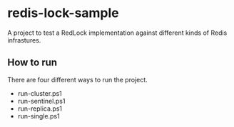 # redis-lock-sample

A project to test a RedLock implementation against different kinds of Redis infrastures.

## How to run

There are four different ways to run the project.
<ul>
<li>run-cluster.ps1</li>
<li>run-sentinel.ps1</li>
<li>run-replica.ps1</li>
<li>run-single.ps1</li>
</ul>